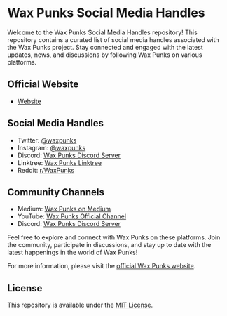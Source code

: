 # Wax Punks Social Media Handles

Welcome to the Wax Punks Social Media Handles repository! This repository contains a curated list of social media handles associated with the Wax Punks project. Stay connected and engaged with the latest updates, news, and discussions by following Wax Punks on various platforms.

## Official Website
- [Website](https://www.waxpunks.io)

## Social Media Handles
- Twitter: [@waxpunks](https://twitter.com/WaxPunksio)
- Instagram: [@waxpunks](https://www.instagram.com/waxpunksio)
- Discord: [Wax Punks Discord Server](https://discord.com/invite/NX5qNtxc)
- Linktree: [Wax Punks Linktree](https://linktr.ee/waxpunks)
- Reddit: [r/WaxPunks](https://www.reddit.com/r/WaxPunksio)

## Community Channels
- Medium: [Wax Punks on Medium](https://medium.com/waxpunksio)
- YouTube: [Wax Punks Official Channel](https://www.youtube.com/c/waxpunks)
- Discord: [Wax Punks Discord Server](https://discord.com/invite/NX5qNtxc)

Feel free to explore and connect with Wax Punks on these platforms. Join the community, participate in discussions, and stay up to date with the latest happenings in the world of Wax Punks!

For more information, please visit the [official Wax Punks website](https://www.waxpunks.io).

## License
This repository is available under the [MIT License](LICENSE).
